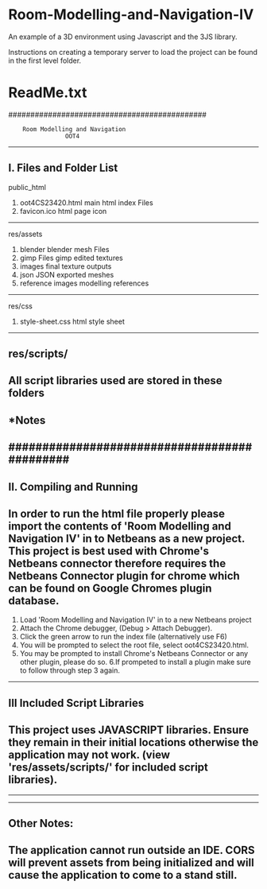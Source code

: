 # Room-Modelling-and-Navigation-IV
An example of a 3D environment using Javascript and  the 3JS library.

Instructions on creating a temporary server to load the project can be found in the first level folder.

# ReadMe.txt

#############################################

        Room Modelling and Navigation        
                    OOT4                     
---------------------------------------------
I. Files and Folder List
---------------------------------------------
public_html
1. oot4CS23420.html      main html index Files
2. favicon.ico                  html page icon
---------------------------------------------
res/assets
1. blender                  blender mesh Files
2. gimp Files             gimp edited textures
3. images                final texture outputs
4. json                   JSON exported meshes
5. reference images       modelling references
---------------------------------------------
res/css
1. style-sheet.css             html style sheet
---------------------------------------------
res/scripts/
---------------------------------------------
All script libraries used are stored in these folders
---------------------------------------------
*Notes                            
---------------------------------------------
#############################################
---------------------------------------------
II. Compiling and Running
---------------------------------------------
In order to run the html file properly please import the contents of
'Room Modelling and Navigation IV' in to Netbeans as a new project.
This project is best used with Chrome's Netbeans connector therefore requires
the Netbeans Connector plugin for chrome which can be found on Google Chromes
plugin database.
---------------------------------------------
1. Load 'Room Modelling and Navigation IV' in to a new Netbeans project
2. Attach the Chrome debugger, (Debug > Attach Debugger).
3. Click the green arrow to run the index file (alternatively use F6)
4. You will be prompted to select the root file, select oot4CS23420.html. 
5. You may be prompted to install Chrome's Netbeans Connector or any other
plugin, please do so.
6.If prompeted to install a plugin make sure to follow through step 3 again.
---------------------------------------------
III Included Script Libraries
---------------------------------------------
This project uses JAVASCRIPT libraries. Ensure they remain in their initial
locations otherwise the application may not work.
(view 'res/assets/scripts/' for included script libraries).
---------------------------------------------
---------------------------------------------
----------------------------------------------
Other Notes:
---------------------------------------------
The application cannot run outside an IDE. CORS will prevent assets from being
initialized and will cause the application to come to a stand still.
---------------------------------------------
